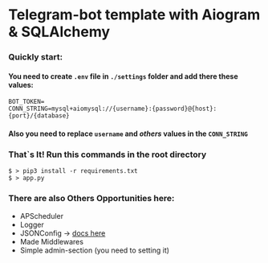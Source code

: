 # Telegram-bot template with Aiogram & SQLAlchemy

### Quickly start:
#### You need to create ```.env``` file in ```./settings``` folder and add there these values:

```
BOT_TOKEN=
CONN_STRING=mysql+aiomysql://{username}:{password}@{host}:{port}/{database}

```

#### Also you need to replace ```username``` and *others* values in the ```CONN_STRING```

### That`s It! Run this commands in the root directory 

```console
$ > pip3 install -r requirements.txt
$ > app.py
```

### There are also Others Opportunities here: 
- APScheduler
- Logger
- JSONConfig -> [docs here](https://github.com/lioppp/py_json_config)
- Made Middlewares 
- Simple admin-section (you need to setting it)